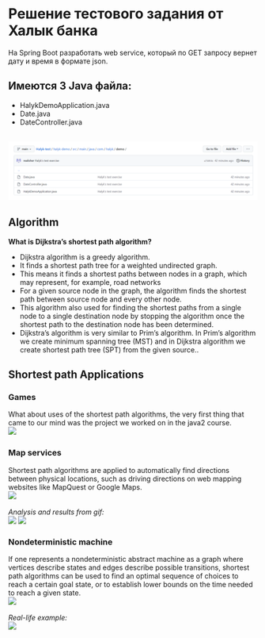 # Решение тестового задания от Халык банка
На Spring Boot разработать web service, который по GET запросу вернет дату и время в
формате json.

## Имеются 3 Java файла:
* HalykDemoApplication.java
* Date.java
* DateController.java
</br>
<img src="https://github.com/realisher/Halyk-test/blob/main/imgs/screen2.PNG" >
</br>



## Algorithm

**What is Dijkstra’s shortest path algorithm?**

* Dijkstra algorithm is a greedy algorithm.
* It finds a shortest path tree for a weighted undirected graph.
* This means it finds a shortest paths between nodes in a graph, which may represent, for example, road networks
* For a given source node in the graph, the algorithm finds the shortest path between source node and every other node.
* This algorithm also used for finding the shortest paths from a single node to a single destination node by stopping the algorithm once the shortest path to the destination node has been determined.
* Dijkstra’s algorithm is very similar to Prim’s algorithm. In Prim’s algorithm we create minimum spanning tree (MST) and in Dijkstra algorithm we create shortest path tree (SPT) from the given source..

## Shortest path Applications

### Games 
What about uses of the shortest path algorithms, the very first thing that came to our mind was the project we worked on in the java2 course. 
</br>
<img src="https://github.com/Daxak07/Algomen/blob/main/visuals/3edited.gif" width="500">

### Map services 
Shortest path algorithms are applied to automatically find directions between physical locations, such as driving directions on web mapping websites like MapQuest or Google Maps.
</br>
<img src="https://github.com/Daxak07/Algomen/blob/main/visuals/1fasted.gif" width="500">

*Analysis and results from gif:*
</br>
<img src="https://github.com/Daxak07/Algomen/blob/main/visuals/analysis.png" width="350">
<img src="https://github.com/Daxak07/Algomen/blob/main/visuals/result.png" width="350">

### Nondeterministic machine
If one represents a nondeterministic abstract machine as a graph where vertices describe states and edges describe possible transitions, shortest path algorithms can be used to find an optimal sequence of choices to reach a certain goal state, or to establish lower bounds on the time needed to reach a given state.
</br>
<img src="https://github.com/Daxak07/Algomen/blob/main/visuals/nondeterministic.png" width="500">
</br>

*Real-life example:*
</br>
<img src="https://github.com/Daxak07/Algomen/blob/main/visuals/2fasted.gif" width="500">
